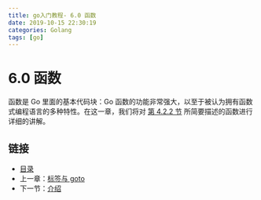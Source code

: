 ```yaml
---
title: go入门教程- 6.0 函数   
date: 2019-10-15 22:30:19   
categories: Golang   
tags: [go]   
---
```

# 6.0 函数

函数是 Go 里面的基本代码块：Go 函数的功能非常强大，以至于被认为拥有函数式编程语言的多种特性。在这一章，我们将对 [第 4.2.2 节](04.2.md) 所简要描述的函数进行详细的讲解。

## 链接

- [目录](directory.md)
- 上一章：[标签与 goto](05.6.md)
- 下一节：[介绍](06.1.md)